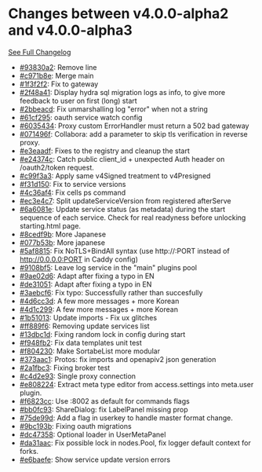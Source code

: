 # Changes between v4.0.0-alpha2 and v4.0.0-alpha3

[See Full Changelog](https://github.com/pydio/cells/compare/v4.0.0-alpha2...v4.0.0-alpha3)

- [#93830a2](https://github.com/pydio/cells/commit/93830a2fe9e26990a72a567c8ca70d1ec5fd3244): Remove line
- [#c971b8e](https://github.com/pydio/cells/commit/c971b8e8e648542e443527426ae7102d87396b14): Merge main
- [#1f3f2f2](https://github.com/pydio/cells/commit/1f3f2f292323f5c66066ce455de0b6bbdb567dfa): Fix to gateway
- [#2f48a41](https://github.com/pydio/cells/commit/2f48a4130745ebf39887b646d13864f5fe8154ac): Display hydra sql migration logs as info, to give more feedback to user on first (long) start
- [#2bbeacd](https://github.com/pydio/cells/commit/2bbeacd230996075d74672ff7a5eb52c97c8da5e): Fix unmarshalling log "error" when not a string
- [#61cf295](https://github.com/pydio/cells/commit/61cf29527444a62a2e5ad4798b2c8428e7e69692): oauth service watch config
- [#6035434](https://github.com/pydio/cells/commit/6035434f10c741a771652920f7244b20d5ce6da3): Proxy custom ErrorHandler must return a 502 bad gateway
- [#071496f](https://github.com/pydio/cells/commit/071496f13e84147cef3706e47cedb364cc858317): Collabora: add a parameter to skip tls verification in reverse proxy.
- [#e3eaadf](https://github.com/pydio/cells/commit/e3eaadf5f4c9caf0abdf9dcf3180b3cfac3db077): Fixes to the registry and cleanup the start
- [#e24374c](https://github.com/pydio/cells/commit/e24374c9f17f9c100e2195515d302bdc8db02457): Catch public client_id + unexpected Auth header on /oauth2/token request.
- [#c99f3a3](https://github.com/pydio/cells/commit/c99f3a3052a4c479e13c15ea74de96314023fc3b): Apply same v4Signed treatment to v4Presigned
- [#f31d150](https://github.com/pydio/cells/commit/f31d1500cb347314c4ba37298c38b433e3c51e47): Fix to service versions
- [#4c36af4](https://github.com/pydio/cells/commit/4c36af4e5c1af3a6b4f62732e7ebae5bda8d1e17): Fix cells ps command
- [#ec3e4c7](https://github.com/pydio/cells/commit/ec3e4c7040e826ff9ac337d67f1165e5e565c29b): Split updateServiceVersion from registered afterServe
- [#6a6081e](https://github.com/pydio/cells/commit/6a6081e3b1cb4187f1488ae3e9923f4137e917d9): Update service status (as metadata) during the start sequence of each service. Check for real readyness before unlocking starting.html page.
- [#8cedf9b](https://github.com/pydio/cells/commit/8cedf9b1e4f35df3b866181241b97e1af2d23a20): More Japanese
- [#077b53b](https://github.com/pydio/cells/commit/077b53b980c71440887b4465a04db709423dc22c): More japanese
- [#5af8815](https://github.com/pydio/cells/commit/5af88156298191386c4492a6c1b61bdecab0f754): Fix NoTLS+BindAll syntax (use http://:PORT instead of http://0.0.0.0:PORT in Caddy config)
- [#9108bf5](https://github.com/pydio/cells/commit/9108bf519bf6bac7eb22bbd89e1b0b3088da3afa): Leave log service in the "main" plugins pool
- [#9ae02d6](https://github.com/pydio/cells/commit/9ae02d6aa0c15d82b5debb738151bf84044a6ede): Adapt after fixing a typo in EN
- [#de31051](https://github.com/pydio/cells/commit/de310516b9842c32ba32a51961972c6e15c671b9): Adapt after fixing a typo in EN
- [#3aebcf6](https://github.com/pydio/cells/commit/3aebcf603b1ba7f4b56f0df2ce2d0c206c3cbf6b): Fix typo: Successfully rather than succesfully
- [#4d6cc3d](https://github.com/pydio/cells/commit/4d6cc3de21ad183a3d9423079e347569bea2f69e): A few more messages + more Korean
- [#4d1c299](https://github.com/pydio/cells/commit/4d1c299121f23c20259a8be34403f4a4105d8f97): A few more messages + more Korean
- [#1b51013](https://github.com/pydio/cells/commit/1b510138e4007bc8fa90e055a4fa8e0d94bf0227): Update imports - Fix ux glitches
- [#ff889f6](https://github.com/pydio/cells/commit/ff889f629a6af8b20fd5e9c3095075392ede6879): Removing update services list
- [#13dbc1d](https://github.com/pydio/cells/commit/13dbc1dc45b0fcd023b735217cc473eb0e35a3fe): Fixing random lock in config during start
- [#f948fb2](https://github.com/pydio/cells/commit/f948fb273e44f453e23ec8a939f03cecd0b34938): Fix data templates unit test
- [#f804230](https://github.com/pydio/cells/commit/f8042304afa6979c0f2e90c52f6da82454b33862): Make SortabeList more modular
- [#373aac1](https://github.com/pydio/cells/commit/373aac10485a0c6369dc855295adfd0f0b3da149): Protos: fix imports and openapiv2 json generation
- [#2a1fbc3](https://github.com/pydio/cells/commit/2a1fbc3f606b3922732f17891c4ef5be56be83e4): Fixing broker test
- [#c4d2e93](https://github.com/pydio/cells/commit/c4d2e9395c24f1cd0234e3afff2ceb98ea7b13bf): Single proxy connection
- [#e808224](https://github.com/pydio/cells/commit/e80822481982ed4391721ec84bf426a1b40a6eca): Extract meta type editor from access.settings into meta.user plugin.
- [#f6823cc](https://github.com/pydio/cells/commit/f6823ccbc0df562c70aa0003abc0e86d8129af67): Use :8002 as default for commands flags
- [#bb0fc93](https://github.com/pydio/cells/commit/bb0fc931264f208cfa1ecbc4a775773abc40b554): ShareDialog: fix LabelPanel missing prop
- [#75de99d](https://github.com/pydio/cells/commit/75de99d941e707ffda98afd68828fc54f235c445): Add a flag in userkey to handle master format change.
- [#9bc193b](https://github.com/pydio/cells/commit/9bc193b9d63045d4a56a9c4d2c887f5c300a1dea): Fixing oauth migrations
- [#dc47358](https://github.com/pydio/cells/commit/dc473580eddc499390689378d6fd7dbfd6517c0c): Optional loader in UserMetaPanel
- [#da31aac](https://github.com/pydio/cells/commit/da31aac83f9364cf6abbc56bb6ac76d9162d6059): Fix possible lock in nodes.Pool, fix logger default context for forks.
- [#e6baefe](https://github.com/pydio/cells/commit/e6baefec24a9231f2e69c909b4be859ec9394db2): Show service update version errors
